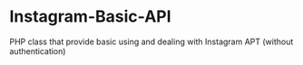# Instagram-Basic-API
PHP class that provide basic using and dealing with Instagram APT (without authentication)
